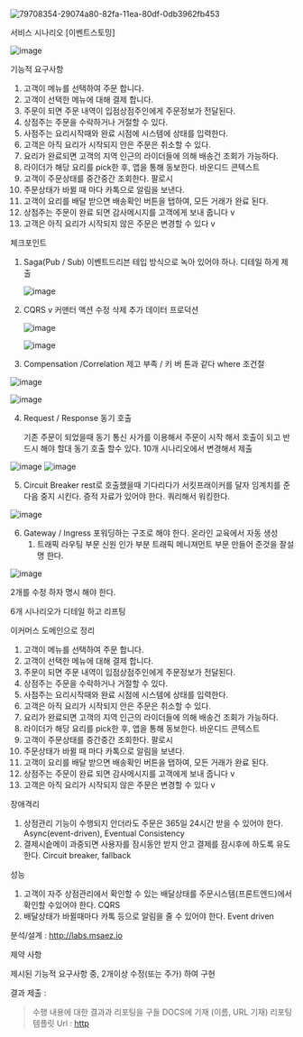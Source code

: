 ![79708354-29074a80-82fa-11ea-80df-0db3962fb453](https://user-images.githubusercontent.com/119610308/205784843-706ff400-2229-45a2-8828-ec81e10c6674.png)

서비스 시나리오
[이벤트스토밍]


   ![image](https://user-images.githubusercontent.com/119610308/205835754-0d4847c6-94a6-42ed-909a-aab2a6012c9a.png)

   
   
   
   기능적 요구사항
   
   1. 고객이 메뉴를 선택하여 주문 합니다.
   2. 고객이 선택한 메뉴에 대해 결제 합니다.
   3. 주문이 되면 주문 내역이 입점상점주인에게 주문정보가 전달된다.
   4. 상점주는 주문을 수락하거나 거절할 수 있다.
   5. 사점주는 요리시작때와 완료 시점에 시스템에 상태를 입력한다.
   6. 고객은 아직 요리가 시작되지 안은 주문은 취소할 수 있다.
   7. 요리가 완료되면 고객의 지역 인근의 라이더들에 의해 배송건 조회가 가능하다.
   8. 라이더가 해당 요리를 pick한 후, 앱을 통해 동보한다. 바운디드 콘텍스트
   9. 고객이 주문상태를 중간중간 조회한다. 팔로시
   10. 주문상태가 바뀔 때 마다 카톡으로 알림을 보낸다.
   11. 고객이 요리를 배달 받으면 배송확인 버튼을 탭하여, 모든 거래가 완료 된다.
   12. 상점주는 주문이 완료 되면 감사메시지를 고객에게 보내 줍니다 v
   13. 고객은 아직 요리가 시작되지 않은 주문은 변경할 수 있다 v
   
   
   
   체크포인트









1. Saga(Pub / Sub)  이벤트드리븐 테입 방식으로 녹아 있어야 하나. 디테일 하게 제출
   
   ![image](https://user-images.githubusercontent.com/119610308/205835363-9f9fe8c1-f3ae-43ab-9beb-8c491508e645.png)


   

2. CQRS  v
   커맨터 액션 수정 삭제 추가
   데이터 프로덕션  
   
        

	![image](https://user-images.githubusercontent.com/119610308/205808923-099a7142-3ecc-43fa-bef7-56f4d9390ed9.png)

	![image](https://user-images.githubusercontent.com/119610308/205808637-63621501-bda8-45e2-b1e7-698be6bc8355.png)


	
	
   
3. Compensation /Correlation
   제고 부족   / 키 버 톤과 같다 where 조건절
   
 ![image](https://user-images.githubusercontent.com/119610308/205835624-a163eebe-976b-4f53-8976-1140e4fbe4b7.png)
  
 ![image](https://user-images.githubusercontent.com/119610308/205835557-a16dd591-baf1-4bf5-9ecd-be3129f25964.png)

 


4. Request / Response
   동기 호출
   
   기존 주문이 되었을때 동기 통신
   사가를 이용해서 주문이 시작 해서 호출이 되고
   반드시 해야 할대 동기 호출 할수 있다.
   10개 시나리오에서 변경해서 제출
   
 ![image](https://user-images.githubusercontent.com/119610308/205787878-d534a366-7c69-4474-b81c-2bf78eb2f4b8.png)
![image](https://user-images.githubusercontent.com/119610308/205787903-99cb19eb-6eb6-47a3-b320-7681b432c2b6.png)

   
   
   

5. Circuit Breaker
   rest로 호출했을때 기다리다가 서킷프래이커를 달자 임계치를 준다음 중지 시킨다.
   증적 자료가 있어야 한다.
   쿼리해서 워킹한다.
   
  ![image](https://user-images.githubusercontent.com/119610308/205788027-8bfc952a-c0a3-4957-a499-2baf79a1ddbd.png)
   
   
6. Gateway / Ingress
   포워딩하는 구조로 해야 한다. 온라인 교육에서 자동 생성
   1. 트래픽 라우팅 부문 신원 인가 부분 트래픽 메니져먼트 부문
      만들어 준것을 잘설명 한다.
	  
![image](https://user-images.githubusercontent.com/119610308/205788003-ab176f4d-79cc-4d5c-8df6-74ff3039a4aa.png)




2개를 수정 하자 명시 해야 한다.

6개 시나리오가 디테일 하고 리프팅


이커머스 도메인으로 정리


1. 고객이 메뉴를 선택하여 주문 합니다.
2. 고객이 선택한 메뉴에 대해 결제 합니다.
3. 주문이 되면 주문 내역이 입점상점주인에게 주문정보가 전달된다.
4. 상점주는 주문을 수락하거나 거절할 수 있다.
5. 사점주는 요리시작때와 완료 시점에 시스템에 상태를 입력한다.
6. 고객은 아직 요리가 시작되지 안은 주문은 취소할 수 있다.
7. 요리가 완료되면 고객의 지역 인근의 라이더들에 의해 배송건 조회가 가능하다.
8. 라이더가 해당 요리를 pick한 후, 앱을 통해 동보한다. 바운디드 콘텍스트
9. 고객이 주문상태를 중간중간 조회한다. 팔로시
10. 주문상태가 바뀔 때 마다 카톡으로 알림을 보낸다.
11. 고객이 요리를 배달 받으면 배송확인 버튼을 탭하여, 모든 거래가 완료 된다.
12. 상점주는 주문이 완료 되면 감사메시지를 고객에게 보내 줍니다 v
13. 고객은 아직 요리가 시작되지 않은 주문은 변경할 수 있다 v


장애격리

1. 상점관리 기능이 수행되지 안더라도 주문은 365일 24시간 받을 수 있어야 한다. Async(event-driven), Eventual Consistency
2. 결제시슽메이 과중되면 사용자를 잠시동안 받지 안고 결제를 잠시후에 하도록 유도한다.
   Circuit breaker, fallback


성능 
1. 고객이 자주 상점관리에서 확인할 수 있는 배달상태를 주문시스템(프론트엔드)에서 확인할 수있어야 한다. CQRS
2. 배달상태가 바뀔때마다 카톡 등으로 알림을 줄 수 있어야 한다. Event driven


분석/설계 : http://labs.msaez.io


제약 사항

제시된 기능적 요구사항 중, 2개이상 수정(또는 주가) 하여 구현

결과 제출 :
> 수행 내용에 대한 결과과 리포팅을 구들 DOCS에 기재 (이름, URL 기재)
리포팅 템플릿 Url : [http](https://github.com/ahnchanghee4798/cmall/blob/main/README.md)

	  
